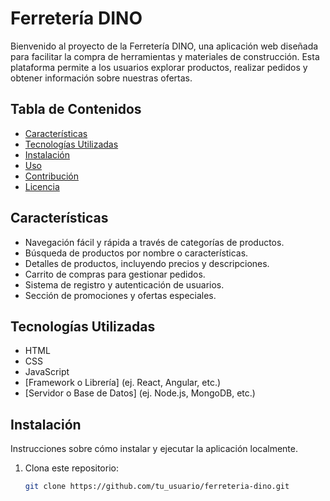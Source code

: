 # Ferretería DINO

Bienvenido al proyecto de la Ferretería DINO, una aplicación web diseñada para facilitar la compra de herramientas y materiales de construcción. Esta plataforma permite a los usuarios explorar productos, realizar pedidos y obtener información sobre nuestras ofertas.

## Tabla de Contenidos

- [Características](#características)
- [Tecnologías Utilizadas](#tecnologías-utilizadas)
- [Instalación](#instalación)
- [Uso](#uso)
- [Contribución](#contribución)
- [Licencia](#licencia)

## Características

- Navegación fácil y rápida a través de categorías de productos.
- Búsqueda de productos por nombre o características.
- Detalles de productos, incluyendo precios y descripciones.
- Carrito de compras para gestionar pedidos.
- Sistema de registro y autenticación de usuarios.
- Sección de promociones y ofertas especiales.

## Tecnologías Utilizadas

- HTML
- CSS
- JavaScript
- [Framework o Librería] (ej. React, Angular, etc.)
- [Servidor o Base de Datos] (ej. Node.js, MongoDB, etc.)

## Instalación

Instrucciones sobre cómo instalar y ejecutar la aplicación localmente.

1. Clona este repositorio:
   ```bash
   git clone https://github.com/tu_usuario/ferreteria-dino.git
